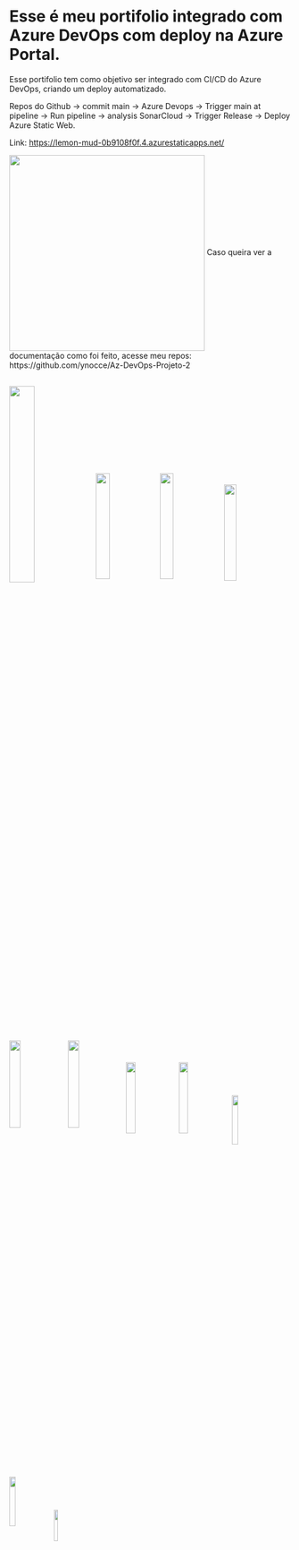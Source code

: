 # Esse é meu portifolio integrado com Azure DevOps com deploy na Azure Portal.

Esse portifolio tem como objetivo ser integrado com CI/CD do Azure DevOps, criando um deploy automatizado.

Repos do Github -> commit main -> Azure Devops -> Trigger main at pipeline -> Run pipeline -> analysis SonarCloud -> Trigger Release -> Deploy Azure Static Web.

Link: https://lemon-mud-0b9108f0f.4.azurestaticapps.net/
   
  <img width=350px align="center"  src="https://dev.azure.com/LabTesteYgor/curso%20azure%20DevOps/_apis/build/status%2FPipelines%20GIThub%2F%5BBuild%5D%20Portfolio-CI-CD?branchName=main"/>
Caso queira ver a documentação como foi feito, acesse meu repos: https://github.com/ynocce/Az-DevOps-Projeto-2

##
<img width="30%" align="center"  src="https://sonarcloud.io/images/project_badges/sonarcloud-white.svg"/>
<img width="22%" align="center"  src="https://sonarcloud.io/api/project_badges/measure?project=ynocce_portfolio-CI-CD&metric=duplicated_lines_density"/>
<img width="22%" align="center"  src="https://sonarcloud.io/api/project_badges/measure?project=ynocce_portfolio-CI-CD&metric=alert_status"/>
<img width="21%" align="center"  src="https://sonarcloud.io/api/project_badges/measure?project=ynocce_portfolio-CI-CD&metric=sqale_rating"/>
<img width="20%" align="center"  src="https://sonarcloud.io/api/project_badges/measure?project=ynocce_portfolio-CI-CD&metric=sqale_index"/>
<img width="20%" align="center"  src="https://sonarcloud.io/api/project_badges/measure?project=ynocce_portfolio-CI-CD&metric=ncloc"/>
<img width="18%" align="center"  src="https://sonarcloud.io/api/project_badges/measure?project=ynocce_portfolio-CI-CD&metric=code_smells"/>
<img width="18%" align="center"  src="https://sonarcloud.io/api/project_badges/measure?project=ynocce_portfolio-CI-CD&metric=vulnerabilities"/>
<img width="15%" align="center"  src="https://sonarcloud.io/api/project_badges/measure?project=ynocce_portfolio-CI-CD&metric=security_rating"/>
<img width="15%" align="center"  src="https://sonarcloud.io/api/project_badges/measure?project=ynocce_portfolio-CI-CD&metric=reliability_rating"/>
<img width="12%" align="center"  src="https://sonarcloud.io/api/project_badges/measure?project=ynocce_portfolio-CI-CD&metric=bugs"/>

##


